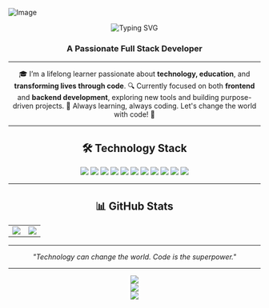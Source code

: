 
<!-- Banner -->
![Image](https://github.com/user-attachments/assets/f60c19e2-3f63-473b-a442-240471607ca8)

<div align="center">
  <img src="https://readme-typing-svg.herokuapp.com?font=Fira+Code&size=22&pause=1000&center=true&vCenter=true&width=700&lines=Hi%2C+my+name+is+Guilherme+Ancheschi+Werneck+Pereira!;Full+Stack+Developer+passionate+about+technology.;Let's+change+the+world+with+code!" alt="Typing SVG" />
</div>

<h3 align="center">A Passionate Full Stack Developer</h3>

---

<!-- Description -->
<p align="center">
🎓 I’m a lifelong learner passionate about <strong>technology, education</strong>, and <strong>transforming lives through code</strong>.  
🔍 Currently focused on both <strong>frontend</strong> and <strong>backend development</strong>, exploring new tools and building purpose-driven projects.  
🧠 Always learning, always coding. Let's change the world with code! 🚀
</p>

---

<!-- Tech Stack -->
<h2 align="center">🛠️ Technology Stack</h2>
<p align="center">
  <img src="https://img.shields.io/badge/HTML5-E34F26?style=for-the-badge&logo=html5&logoColor=white"/>
  <img src="https://img.shields.io/badge/CSS3-1572B6?style=for-the-badge&logo=css3&logoColor=white"/>
  <img src="https://img.shields.io/badge/JavaScript-F7DF1E?style=for-the-badge&logo=javascript&logoColor=black"/>
  <img src="https://img.shields.io/badge/TypeScript-007ACC?style=for-the-badge&logo=typescript&logoColor=white"/>
  <img src="https://img.shields.io/badge/React-20232A?style=for-the-badge&logo=react&logoColor=61DAFB"/>
  <img src="https://img.shields.io/badge/Node.js-43853D?style=for-the-badge&logo=node.js&logoColor=white"/>
  <img src="https://img.shields.io/badge/Tailwind_CSS-38B2AC?style=for-the-badge&logo=tailwind-css&logoColor=white"/>
  <img src="https://img.shields.io/badge/Flask-000000?style=for-the-badge&logo=flask&logoColor=white"/>
  <img src="https://img.shields.io/badge/Django-092E20?style=for-the-badge&logo=django&logoColor=white"/>
  <img src="https://img.shields.io/badge/Docker-2496ED?style=for-the-badge&logo=docker&logoColor=white"/>
  <img src="https://img.shields.io/badge/Flutter-02569B?style=for-the-badge&logo=flutter&logoColor=white"/>
</p>

---

<!-- GitHub Stats -->
<h2 align="center">📊 GitHub Stats</h2>
<div align="center">
  <table>
    <tr>
      <td>
        <img src="https://github-profile-summary-cards.vercel.app/api/cards/stats?username=GuigohC0D3&theme=radical" />
      </td>
      <td>
        <img src="https://github-profile-summary-cards.vercel.app/api/cards/repos-per-language?username=GuigohC0D3&theme=radical" />
      </td>
    </tr>
  </table>
</div>

---

<!-- Quote -->
<p align="center"><i>"Technology can change the world. Code is the superpower."</i></p>

---

<!-- Footer Contact -->
<p align="center">
  <a href="https://instagram.com/guigohwerneck" target="_blank" style="text-decoration:none;">
    <img src="https://img.shields.io/badge/Instagram-E4405F?style=for-the-badge&logo=instagram&logoColor=white" />
  </a>
</br>
  <a href="https://github.com/GuigohC0D3" target="_blank" style="text-decoration:none;">
    <img src="https://img.shields.io/badge/GitHub-000000?style=for-the-badge&logo=github&logoColor=white" />
  </a>
  </br>
  <a href="https://linkedin.com/in/seu-usuario" target="_blank" style="text-decoration:none;">
    <img src="https://img.shields.io/badge/LinkedIn-0A66C2?style=for-the-badge&logo=linkedin&logoColor=white" />
  </a>
</p>
